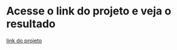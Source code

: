 # Acesse o link do projeto e veja o resultado

[link do projeto](https://mathzinxss.github.io/myWorks/myProjects/Atividades%20Guia/guia-html-css-js/exTópico5/)
